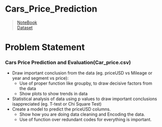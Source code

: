 # Cars_Price_Prediction

> [NoteBook](https://github.com/Navu4/Cars_Price_Prediction/blob/main/Car_price.ipynb)     
> [Dataset](https://github.com/Navu4/Cars_Price_Prediction/blob/main/cars_price.csv) 

# Problem Statement
### Cars Price Prediction and Evaluation(Car_price.csv)
- Draw important conclusion from the data (eg. priceUSD vs Mileage or year and
segment vs price):
  - Use of proper function like groupby, to draw decisive factors from the data
  - Show plots to show trends in data
- Statistical analysis of data using p values to draw important conclusions isappreciated (eg. T-test or Chi Square Test)
- Create a model to predict the priceUSD columns.
  - Show how you are doing data cleaning and Encoding the data.
  - Use of function over redundant codes for everything is important.

